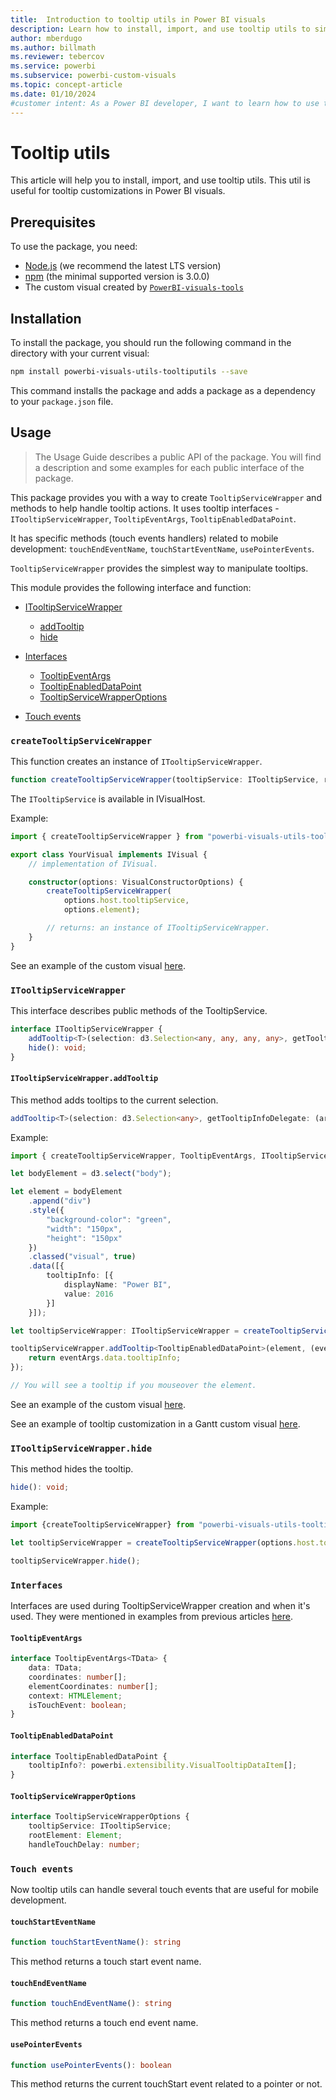 ```yaml
---
title:  Introduction to tooltip utils in Power BI visuals
description: Learn how to install, import, and use tooltip utils to simplify tooltip customization in your Power BI visuals.
author: mberdugo
ms.author: billmath
ms.reviewer: tebercov 
ms.service: powerbi
ms.subservice: powerbi-custom-visuals
ms.topic: concept-article
ms.date: 01/10/2024
#customer intent: As a Power BI developer, I want to learn how to use tooltip utils to simplify tooltip customization in my Power BI visuals.
---
```

# Tooltip utils

This article will help you to install, import, and use tooltip utils. This util is useful for tooltip customizations in Power BI visuals.

## Prerequisites

To use the package, you need:

* [Node.js](https://nodejs.org) (we recommend the latest LTS version)
* [npm](https://www.npmjs.com/) (the minimal supported version is 3.0.0)
* The custom visual created by [`PowerBI-visuals-tools`](https://www.npmjs.com/package/powerbi-visuals-tools)

## Installation

To install the package, you should run the following command in the directory with your current visual:

```bash
npm install powerbi-visuals-utils-tooltiputils --save
```

This command installs the package and adds a package as a dependency to your `package.json` file.

## Usage

> The Usage Guide describes a public API of the package. You will find a description and some examples for each public interface of the package.

This package provides you with a way to create `TooltipServiceWrapper` and methods to help handle tooltip actions. It uses tooltip interfaces - `ITooltipServiceWrapper`, `TooltipEventArgs`, `TooltipEnabledDataPoint`. 

It has specific methods (touch events handlers) related to mobile development: `touchEndEventName`, `touchStartEventName`, `usePointerEvents`.

`TooltipServiceWrapper` provides the simplest way to manipulate tooltips.

This module provides the following interface and function:

* [ITooltipServiceWrapper](#itooltipservicewrapper)
  * [addTooltip](#itooltipservicewrapperaddtooltip)
  * [hide](#itooltipservicewrapperhide)

* [Interfaces](#interfaces)
  * [TooltipEventArgs](#tooltipeventargs)
  * [TooltipEnabledDataPoint](#tooltipenableddatapoint)
  * [TooltipServiceWrapperOptions](#tooltipservicewrapperoptions)
* [Touch events](#touch-events)

### `createTooltipServiceWrapper`

This function creates an instance of `ITooltipServiceWrapper`.

```typescript
function createTooltipServiceWrapper(tooltipService: ITooltipService, rootElement: Element, handleTouchDelay?: number,  getEventMethod?: () => MouseEvent): ITooltipServiceWrapper;
```

The ```ITooltipService``` is available in IVisualHost.

Example:

```typescript
import { createTooltipServiceWrapper } from "powerbi-visuals-utils-tooltiputils";

export class YourVisual implements IVisual {
    // implementation of IVisual.

    constructor(options: VisualConstructorOptions) {
        createTooltipServiceWrapper(
            options.host.tooltipService,
            options.element);

        // returns: an instance of ITooltipServiceWrapper.
    }
}
```

See an example of the custom visual [here](https://github.com/microsoft/powerbi-visuals-gantt/blob/master/src/gantt.ts#L391).

### `ITooltipServiceWrapper`

This interface describes public methods of the TooltipService.

```typescript
interface ITooltipServiceWrapper {
    addTooltip<T>(selection: d3.Selection<any, any, any, any>, getTooltipInfoDelegate: (args: TooltipEventArgs<T>) => powerbi.extensibility.VisualTooltipDataItem[], getDataPointIdentity?: (args: TooltipEventArgs<T>) => powerbi.visuals.ISelectionId, reloadTooltipDataOnMouseMove?: boolean): void;
    hide(): void;
}
```

#### `ITooltipServiceWrapper.addTooltip`

This method adds tooltips to the current selection.

```typescript
addTooltip<T>(selection: d3.Selection<any>, getTooltipInfoDelegate: (args: TooltipEventArgs<T>) => VisualTooltipDataItem[], getDataPointIdentity?: (args: TooltipEventArgs<T>) => ISelectionId, reloadTooltipDataOnMouseMove?: boolean): void;
```

Example:

```typescript
import { createTooltipServiceWrapper, TooltipEventArgs, ITooltipServiceWrapper, TooltipEnabledDataPoint } from "powerbi-visuals-utils-tooltiputils";

let bodyElement = d3.select("body");

let element = bodyElement
    .append("div")
    .style({
        "background-color": "green",
        "width": "150px",
        "height": "150px"
    })
    .classed("visual", true)
    .data([{
        tooltipInfo: [{
            displayName: "Power BI",
            value: 2016
        }]
    }]);

let tooltipServiceWrapper: ITooltipServiceWrapper = createTooltipServiceWrapper(tooltipService, bodyElement.get(0)); // tooltipService is from the IVisualHost.

tooltipServiceWrapper.addTooltip<TooltipEnabledDataPoint>(element, (eventArgs: TooltipEventArgs<TooltipEnabledDataPoint>) => {
    return eventArgs.data.tooltipInfo;
});

// You will see a tooltip if you mouseover the element.
```

See an example of the custom visual [here](https://github.com/microsoft/powerbi-visuals-gantt/blob/master/src/gantt.ts#L2931).

See an example of tooltip customization in a Gantt custom visual [here](https://github.com/microsoft/powerbi-visuals-gantt/blob/master/src/gantt.ts#L573-L648).

### `ITooltipServiceWrapper.hide`

This method hides the tooltip.

```typescript
hide(): void;
```

Example:

```typescript
import {createTooltipServiceWrapper} from "powerbi-visuals-utils-tooltiputils";

let tooltipServiceWrapper = createTooltipServiceWrapper(options.host.tooltipService, options.element); // options are from the VisualConstructorOptions.

tooltipServiceWrapper.hide();
```

### `Interfaces`

Interfaces are used during TooltipServiceWrapper creation and when it's used. They were mentioned in examples from previous articles [here](#itooltipservicewrapperaddtooltip).

#### `TooltipEventArgs`
```typescript
interface TooltipEventArgs<TData> {
    data: TData;
    coordinates: number[];
    elementCoordinates: number[];
    context: HTMLElement;
    isTouchEvent: boolean;
}
```

#### `TooltipEnabledDataPoint`
```typescript
interface TooltipEnabledDataPoint {
    tooltipInfo?: powerbi.extensibility.VisualTooltipDataItem[];
}
```

#### `TooltipServiceWrapperOptions`
```typescript
interface TooltipServiceWrapperOptions {
    tooltipService: ITooltipService;
    rootElement: Element;
    handleTouchDelay: number;
```

### `Touch events`

Now tooltip utils can handle several touch events that are useful for mobile development.

#### `touchStartEventName`

```typescript
function touchStartEventName(): string
```

This method returns a touch start event name.

#### `touchEndEventName`

```typescript
function touchEndEventName(): string
```

This method returns a touch end event name.

#### `usePointerEvents`

```typescript
function usePointerEvents(): boolean
```

This method returns the current touchStart event related to a pointer or not.
